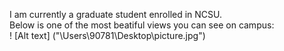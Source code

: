 I am currently a graduate student enrolled in NCSU.  
Below is one of the most beatiful views you can see on campus:  
! [Alt text] ("\Users\90781\Desktop\picture.jpg")
